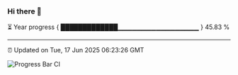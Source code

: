 ### Hi there 👋

⏳ Year progress { █████████████▁▁▁▁▁▁▁▁▁▁▁▁▁▁▁▁▁ } 45.83 %

---

⏰ Updated on Tue, 17 Jun 2025 06:23:26 GMT

![Progress Bar CI](https://github.com/liununu/liununu/workflows/Progress%20Bar%20CI/badge.svg)
